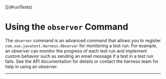 
[]{#runTests}

# Using the `observer` Command

The `observer` command is an advanced command that allows you to register
`com.sun.javatest.Harness.Observer` for monitoring a test run. For example, an observer can monitor
the progress of each test run and implement custom behavior such as sending an email message if a
test in a test run fails. See the API documentation for details or contact the harness team for help
in using an observer.

----------------------------------------------------------------------------------------------------


